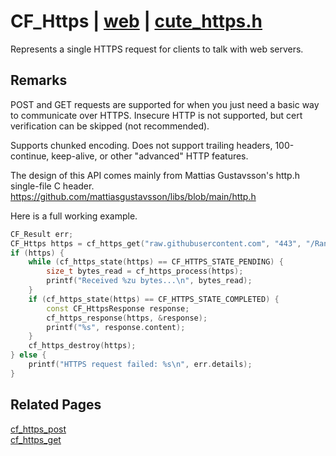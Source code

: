 # CF_Https | [web](https://github.com/RandyGaul/cute_framework/blob/master/docs/web_readme.md) | [cute_https.h](https://github.com/RandyGaul/cute_framework/blob/master/include/cute_https.h)

Represents a single HTTPS request for clients to talk with web servers.

## Remarks

POST and GET requests are supported for when you just need a basic way to communicate over HTTPS. Insecure HTTP is not supported,
but cert verification can be skipped (not recommended).

Supports chunked encoding. Does not support trailing headers, 100-continue, keep-alive, or other
"advanced" HTTP features.

The design of this API comes mainly from Mattias Gustavsson's http.h single-file C header.
https://github.com/mattiasgustavsson/libs/blob/main/http.h

Here is a full working example.

```cpp
CF_Result err;
CF_Https https = cf_https_get("raw.githubusercontent.com", "443", "/RandyGaul/cute_framework/main/src/cute_https.h", &err);
if (https) {
    while (cf_https_state(https) == CF_HTTPS_STATE_PENDING) {
        size_t bytes_read = cf_https_process(https);
        printf("Received %zu bytes...\n", bytes_read);
    }
    if (cf_https_state(https) == CF_HTTPS_STATE_COMPLETED) {
        const CF_HttpsResponse response;
        cf_https_response(https, &response);
        printf("%s", response.content);
    }
    cf_https_destroy(https);
} else {
    printf("HTTPS request failed: %s\n", err.details);
}
```

## Related Pages

[cf_https_post](https://github.com/RandyGaul/cute_framework/blob/master/docs/web/cf_https_post.md)  
[cf_https_get](https://github.com/RandyGaul/cute_framework/blob/master/docs/web/cf_https_get.md)  
